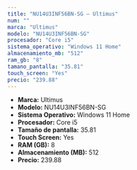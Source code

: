 ```yaml
---
title: "NU14U3INF56BN-SG — Ultimus"
num: ""
marca: "Ultimus"
modelo: "NU14U3INF56BN-SG"
procesador: "Core i5"
sistema_operativo: "Windows 11 Home"
almacenamiento_mb: "512"
ram_gb: "8"
tamano_pantalla: "35.81"
touch_screen: "Yes"
precio: "239.88"
---
```

<ul>
<li><strong>Marca:</strong> Ultimus</li>
<li><strong>Modelo:</strong> NU14U3INF56BN-SG</li>
<li><strong>Sistema Operativo:</strong> Windows 11 Home</li>
<li><strong>Procesador:</strong> Core i5 </li>
<li><strong>Tamaño de pantalla:</strong> 35.81</li>
<li><strong>Touch Screen:</strong> Yes</li>
<li><strong>RAM (GB):</strong> 8</li>
<li><strong>Almacenamiento (MB):</strong> 512</li>
<li><strong>Precio:</strong> 239.88</li>
</ul>